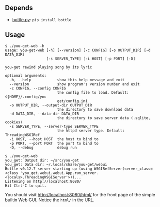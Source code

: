 ## Depends ##

* [bottle.py](https://pypi.python.org/pypi/bottle): `pip install bottle`

## Usage ##
```
$ ./you-get-web -h
usage: you-get-web [-h] [--version] [-c CONFIG] [-o OUTPUT_DIR] [-d DATA_DIR]
                   [-s SERVER_TYPE] [-i HOST] [-p PORT] [-D]

you-get rewind playing song by its lyric

optional arguments:
  -h, --help            show this help message and exit
  --version             show program's version number and exit
  -c CONFIG, --config CONFIG
                        the config file to load. Default: ${HOME}/.config/you-
                        get/config.ini
  -o OUTPUT_DIR, --output-dir OUTPUT_DIR
                        the directory to save download data
  -d DATA_DIR, --data-dir DATA_DIR
                        the directory to save server data (.sqlite, cookies)
  -s SERVER_TYPE, --server-type SERVER_TYPE
                        the httpd server type. Default: ThreadingWSGIRef
  -i HOST, --host HOST  the host to bind to
  -p PORT, --port PORT  the port to bind to
  -D, --debug           debug run

$ ./you-get-web 
you_get: Output dir: ~/src/you-get
you_get: Data dir: ~/.local/share/you-get/webui
Bottle v0.12.7 server starting up (using WSGIRefServer(server_class=<class 'you_get.webui.webui.App.run_server.<locals>.ThreadingWSGIServer'>))...
Listening on http://localhost:8080/
Hit Ctrl-C to quit.
```

You should visit <http://localhost:8080/html/> for the front page of the simple
builtin Web GUI. Notice the `html/` in the URL.
